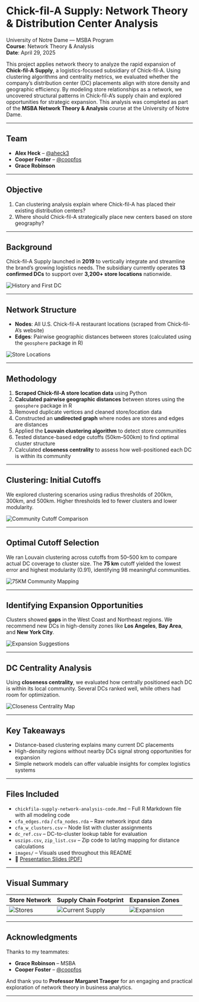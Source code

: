 # Chick-fil-A Supply: Network Theory & Distribution Center Analysis  
University of Notre Dame — MSBA Program  
**Course**: Network Theory & Analysis  
**Date**: April 29, 2025  

This project applies network theory to analyze the rapid expansion of **Chick-fil-A Supply**, a logistics-focused subsidiary of Chick-fil-A. Using clustering algorithms and centrality metrics, we evaluated whether the company’s distribution center (DC) placements align with store density and geographic efficiency. By modeling store relationships as a network, we uncovered structural patterns in Chick-fil-A’s supply chain and explored opportunities for strategic expansion. This analysis was completed as part of the **MSBA Network Theory & Analysis** course at the University of Notre Dame.

---

## Team

- **Alex Heck** – [@aheck3](https://github.com/aheck3)  
- **Cooper Foster** – [@coopfos](https://github.com/coopfos)  
- **Grace Robinson**

---

## Objective

1. Can clustering analysis explain where Chick-fil-A has placed their existing distribution centers?  
2. Where should Chick-fil-A strategically place new centers based on store geography?  

---

## Background

Chick-fil-A Supply launched in **2019** to vertically integrate and streamline the brand’s growing logistics needs. The subsidiary currently operates **13 confirmed DCs** to support over **3,200+ store locations** nationwide.

![History and First DC](images/cfa-atlanta-history.jpg)

---

## Network Structure

- **Nodes**: All U.S. Chick-fil-A restaurant locations (scraped from Chick-fil-A’s website)  
- **Edges**: Pairwise geographic distances between stores (calculated using the `geosphere` package in R)

![Store Locations](images/cfa-resturant-locations.jpg)

---

## Methodology

1. **Scraped Chick-fil-A store location data** using Python
2. **Calculated pairwise geographic distances** between stores using the `geosphere` package in R  
3. Removed duplicate vertices and cleaned store/location data  
4. Constructed an **undirected graph** where nodes are stores and edges are distances  
5. Applied the **Louvain clustering algorithm** to detect store communities  
6. Tested distance-based edge cutoffs (50km–500km) to find optimal cluster structure  
7. Calculated **closeness centrality** to assess how well-positioned each DC is within its community

---

## Clustering: Initial Cutoffs

We explored clustering scenarios using radius thresholds of 200km, 300km, and 500km. Higher thresholds led to fewer clusters and lower modularity.

![Community Cutoff Comparison](images/cfa-current-supply.jpg)

---

## Optimal Cutoff Selection

We ran Louvain clustering across cutoffs from 50–500 km to compare actual DC coverage to cluster size. The **75 km** cutoff yielded the lowest error and highest modularity (0.91), identifying 98 meaningful communities.

![75KM Community Mapping](images/cfa-75km-community-cluster.jpg)

---

## Identifying Expansion Opportunities

Clusters showed **gaps** in the West Coast and Northeast regions. We recommend new DCs in high-density zones like **Los Angeles**, **Bay Area**, and **New York City**.

![Expansion Suggestions](images/cfa-expansion-areas.jpg)

---

## DC Centrality Analysis

Using **closeness centrality**, we evaluated how centrally positioned each DC is within its local community. Several DCs ranked well, while others had room for optimization.

![Closeness Centrality Map](images/cfa-75km-closeness-centrality.jpg)

---

## Key Takeaways

- Distance-based clustering explains many current DC placements  
- High-density regions without nearby DCs signal strong opportunities for expansion  
- Simple network models can offer valuable insights for complex logistics systems  

---

## Files Included

- `chickfila-supply-network-analysis-code.Rmd` – Full R Markdown file with all modeling code  
- `cfa_edges.rda` / `cfa_nodes.rda` – Raw network input data  
- `cfa_w_clusters.csv` – Node list with cluster assignments  
- `dc_ref.csv` – DC-to-cluster lookup table for evaluation  
- `uszips.csv`, `zip_list.csv` – Zip code to lat/lng mapping for distance calculations  
- `images/` – Visuals used throughout this README  
- 📄 [Presentation Slides (PDF)](chickfila-supply-presentation.pdf)

---

## Visual Summary

| Store Network | Supply Chain Footprint | Expansion Zones |
|---------------|------------------------|-----------------|
| ![Stores](images/cfa-resturant-locations.jpg) | ![Current Supply](images/cfa-current-supply.jpg) | ![Expansion](images/cfa-expansion-areas.jpg) |

---

## Acknowledgments

Thanks to my teammates:  
- **Grace Robinson** – MSBA  
- **Cooper Foster** – [@coopfos](https://github.com/coopfos)

And thank you to **Professor Margaret Traeger** for an engaging and practical exploration of network theory in business analytics.

---
